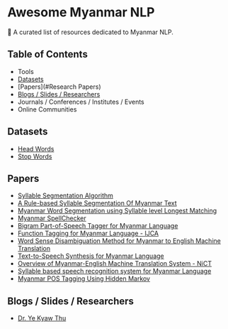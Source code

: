 # Awesome Myanmar NLP
📖 A curated list of resources dedicated to Myanmar NLP.

## Table of Contents
- Tools
- [Datasets](#datasets)
- [Papers](#Research Papers)
- [Blogs / Slides / Researchers](#Researchers)
- Journals / Conferences / Institutes / Events
- Online Communities

## Datasets
- [Head Words](https://github.com/mcfnlp/Head-Word)
- [Stop Words](https://github.com/swanhtet1992/myanmar-data/blob/master/stop_words.txt)

## Papers
- [Syllable Segmentation Algorithm](http://gii2.nagaokaut.ac.jp/gii/media/share/20080901-ZMM%20Presentation.pdf)
- [A Rule-based Syllable Segmentation Of Myanmar Text](http://www.aclweb.org/anthology/I08-3010)
- [Myanmar Word Segmentation using Syllable level Longest Matching](http://www.aclweb.org/anthology/I08-7006)
- [Myanmar SpellChecker](http://www.ijsr.net/archive/v2i1/IJSR13010175.pdf)
- [Bigram Part-of-Speech Tagger for Myanmar Language](http://www.ipcsit.com/vol16/28-ICICM2011M1004.pdf)
- [Function Tagging for Myanmar Language - IJCA](http://www.ijcaonline.org/volume26/number2/pxc3874204.pdf)
- [Word Sense Disambiguation Method for Myanmar to English Machine Translation](http://www.iraj.in/journal/journal_file/journal_pdf/3-141-143453631760-64.pdf)
- [Text-to-Speech Synthesis for Myanmar Language](http://www.ijser.org/researchpaper%5CText-to-Speech-Synthesis-for-Myanmar-Language.pdf)
- [Overview of Myanmar-English Machine Translation System - NiCT](https://www.nict.go.jp/en/asean_ivo/4otfsk000029wocm-att/Khin_Mar_Soe.pdf)
- [Syllable based speech recognition system for Myanmar Language](http://airccse.org/journal/ijcseit/papers/5215ijcseit01.pdf)
- [Myanmar POS Tagging Using Hidden Markov](http://www.wseas.us/e-library/conferences/2009/vouliagmeni2/CIT/CIT-21.pdf)

## Blogs / Slides / Researchers
- [Dr. Ye Kyaw Thu](https://sites.google.com/site/yekyawthunlp)
